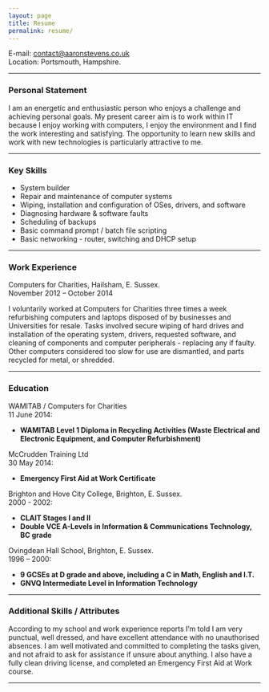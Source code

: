 ```yaml
---
layout: page
title: Resume
permalink: resume/
---
```


E-mail: <a href="&#109;&#97;&#105;&#108;&#116;&#111;&#58;&#99;&#111;&#110;&#116;&#97;&#99;&#116;&#64;&#97;&#97;&#114;&#111;&#110;&#115;&#116;&#101;&#118;&#101;&#110;&#115;&#46;&#99;&#111;&#46;&#117;&#107;?subject=Enquiry%20from%20aaronstevens.co.uk">&#99;&#111;&#110;&#116;&#97;&#99;&#116;&#64;&#97;&#97;&#114;&#111;&#110;&#115;&#116;&#101;&#118;&#101;&#110;&#115;&#46;&#99;&#111;&#46;&#117;&#107;</a>  
Location: Portsmouth, Hampshire.

---

### Personal Statement

I am an energetic and enthusiastic person who enjoys a challenge and achieving personal goals. My present career aim is to work within IT because I enjoy working with computers, I enjoy the environment and I find the work interesting and satisfying. The opportunity to learn new skills and work with new technologies is particularly attractive to me.

---

### Key Skills

*	System builder
*	Repair and maintenance of computer systems
*	Wiping, installation and configuration of OSes, drivers, and software
*	Diagnosing hardware & software faults
*	Scheduling of backups
*	Basic command prompt / batch file scripting
*	Basic networking - router, switching and DHCP setup


---

### Work Experience

Computers for Charities, Hailsham, E. Sussex.  
November 2012 – October 2014

I voluntarily worked at Computers for Charities three times a week refurbishing computers and laptops disposed of by businesses and Universities for resale. Tasks involved secure wiping of hard drives and installation of the operating system, drivers, requested software, and cleaning of components and computer peripherals - replacing any if faulty. Other computers considered too slow for use are dismantled, and parts recycled for metal, or shredded.

---

### Education

WAMITAB / Computers for Charities  
11 June 2014:

* __WAMITAB Level 1 Diploma in Recycling Activities (Waste Electrical and Electronic Equipment, and Computer Refurbishment)__


McCrudden Training Ltd  
30 May 2014:

* __Emergency First Aid at Work Certificate__

Brighton and Hove City College, Brighton, E. Sussex.  
2000 - 2002:

* __CLAIT Stages I and II__
* __Double VCE A-Levels in Information & Communications Technology, BC grade__

Ovingdean Hall School, Brighton, E. Sussex.  
1996 – 2000:

* __9 GCSEs at D grade and above, including a C in Math, English and I.T.__
* __GNVQ Intermediate Level in Information Technology__

---

### Additional Skills / Attributes

According to my school and work experience reports I’m told I am very punctual, well dressed, and have excellent attendance with no unauthorised absences. I am well motivated and committed to completing the tasks given, and not afraid to ask for assistance if unsure about anything. I also have a fully clean driving license, and completed an Emergency First Aid at Work course.

---
